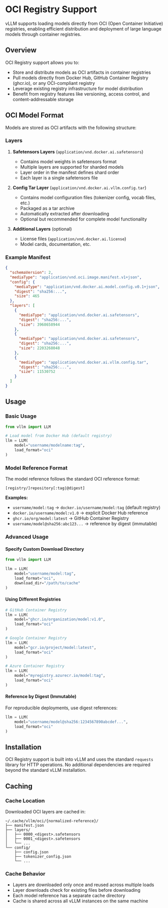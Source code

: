 # OCI Registry Support

vLLM supports loading models directly from OCI (Open Container Initiative) registries, enabling efficient distribution and deployment of large language models through container registries.

## Overview

OCI Registry support allows you to:
- Store and distribute models as OCI artifacts in container registries
- Pull models directly from Docker Hub, GitHub Container Registry (ghcr.io), or any OCI-compliant registry
- Leverage existing registry infrastructure for model distribution
- Benefit from registry features like versioning, access control, and content-addressable storage

## OCI Model Format

Models are stored as OCI artifacts with the following structure:

### Layers

1. **Safetensors Layers** (`application/vnd.docker.ai.safetensors`)
   - Contains model weights in safetensors format
   - Multiple layers are supported for sharded models
   - Layer order in the manifest defines shard order
   - Each layer is a single safetensors file

2. **Config Tar Layer** (`application/vnd.docker.ai.vllm.config.tar`)
   - Contains model configuration files (tokenizer config, vocab files, etc.)
   - Packaged as a tar archive
   - Automatically extracted after downloading
   - Optional but recommended for complete model functionality

3. **Additional Layers** (optional)
   - License files (`application/vnd.docker.ai.license`)
   - Model cards, documentation, etc.

### Example Manifest

```json
{
  "schemaVersion": 2,
  "mediaType": "application/vnd.oci.image.manifest.v1+json",
  "config": {
    "mediaType": "application/vnd.docker.ai.model.config.v0.1+json",
    "digest": "sha256:...",
    "size": 465
  },
  "layers": [
    {
      "mediaType": "application/vnd.docker.ai.safetensors",
      "digest": "sha256:...",
      "size": 3968658944
    },
    {
      "mediaType": "application/vnd.docker.ai.safetensors",
      "digest": "sha256:...",
      "size": 2203268048
    },
    {
      "mediaType": "application/vnd.docker.ai.vllm.config.tar",
      "digest": "sha256:...",
      "size": 11530752
    }
  ]
}
```

## Usage

### Basic Usage

```python
from vllm import LLM

# Load model from Docker Hub (default registry)
llm = LLM(
    model="username/modelname:tag",
    load_format="oci"
)
```

### Model Reference Format

The model reference follows the standard OCI reference format:

```
[registry/]repository[:tag|@digest]
```

**Examples:**

- `username/model:tag` → `docker.io/username/model:tag` (default registry)
- `docker.io/username/model:v1.0` → explicit Docker Hub reference
- `ghcr.io/org/model:latest` → GitHub Container Registry
- `username/model@sha256:abc123...` → reference by digest (immutable)

### Advanced Usage

#### Specify Custom Download Directory

```python
from vllm import LLM

llm = LLM(
    model="username/model:tag",
    load_format="oci",
    download_dir="/path/to/cache"
)
```

#### Using Different Registries

```python
# GitHub Container Registry
llm = LLM(
    model="ghcr.io/organization/model:v1.0",
    load_format="oci"
)

# Google Container Registry
llm = LLM(
    model="gcr.io/project/model:latest",
    load_format="oci"
)

# Azure Container Registry
llm = LLM(
    model="myregistry.azurecr.io/model:tag",
    load_format="oci"
)
```

#### Reference by Digest (Immutable)

For reproducible deployments, use digest references:

```python
llm = LLM(
    model="username/model@sha256:1234567890abcdef...",
    load_format="oci"
)
```

## Installation

OCI Registry support is built into vLLM and uses the standard `requests` library for HTTP operations. No additional dependencies are required beyond the standard vLLM installation.

## Caching

### Cache Location

Downloaded OCI layers are cached in:
```
~/.cache/vllm/oci/{normalized-reference}/
├── manifest.json
├── layers/
│   ├── 0000_<digest>.safetensors
│   ├── 0001_<digest>.safetensors
│   └── ...
└── config/
    ├── config.json
    ├── tokenizer_config.json
    └── ...
```

### Cache Behavior

- Layers are downloaded only once and reused across multiple loads
- Layer downloads check for existing files before downloading
- Each model reference has a separate cache directory
- Cache is shared across all vLLM instances on the same machine
